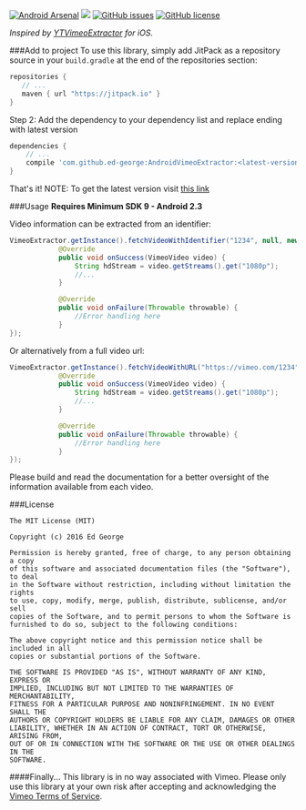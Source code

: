 [![Android Arsenal](https://img.shields.io/badge/Android%20Arsenal-AndroidVimeoExtractor-brightgreen.svg?style=flat)](http://android-arsenal.com/details/1/3416) [![](https://jitpack.io/v/ed-george/AndroidVimeoExtractor.svg)](https://jitpack.io/#ed-george/AndroidVimeoExtractor) [![GitHub issues](https://img.shields.io/github/issues/ed-george/AndroidVimeoExtractor.svg)](https://github.com/ed-george/AndroidVimeoExtractor/issues) [![GitHub license](https://img.shields.io/badge/license-MIT-blue.svg)](https://raw.githubusercontent.com/ed-george/AndroidVimeoExtractor/master/LICENSE)


*Inspired by [YTVimeoExtractor](https://github.com/lilfaf/YTVimeoExtractor) for iOS.*

###Add to project
To use this library, simply add JitPack as a repository source in your `build.gradle` at the end of the repositories section:

```groovy
repositories {
   // ...
   maven { url "https://jitpack.io" }
}
```

Step 2: Add the dependency to your dependency list and replace ending with latest version

```groovy
dependencies {
    // ...
    compile 'com.github.ed-george:AndroidVimeoExtractor:<latest-version>'
}
```

That's it!
NOTE: To get the latest version visit [this link](https://jitpack.io/#ed-george/AndroidVimeoExtractor)

###Usage
**Requires Minimum SDK 9 - Android 2.3**

Video information can be extracted from an identifier:

```java
VimeoExtractor.getInstance().fetchVideoWithIdentifier("1234", null, new OnVimeoExtractionListener() {
            @Override
            public void onSuccess(VimeoVideo video) {
                String hdStream = video.getStreams().get("1080p");
                //...
            }

            @Override
            public void onFailure(Throwable throwable) {
                //Error handling here
            }
});
```

Or alternatively from a full video url:

```java
VimeoExtractor.getInstance().fetchVideoWithURL("https://vimeo.com/1234", null, new OnVimeoExtractionListener() {
            @Override
            public void onSuccess(VimeoVideo video) {
                String hdStream = video.getStreams().get("1080p");
                //...
            }

            @Override
            public void onFailure(Throwable throwable) {
                //Error handling here
            }
});
```
Please build and read the documentation for a better oversight of the information available from each video.


###License


    The MIT License (MIT)
    
    Copyright (c) 2016 Ed George
    
    Permission is hereby granted, free of charge, to any person obtaining a copy
    of this software and associated documentation files (the "Software"), to deal
    in the Software without restriction, including without limitation the rights
    to use, copy, modify, merge, publish, distribute, sublicense, and/or sell
    copies of the Software, and to permit persons to whom the Software is
    furnished to do so, subject to the following conditions:
    
    The above copyright notice and this permission notice shall be included in all
    copies or substantial portions of the Software.
    
    THE SOFTWARE IS PROVIDED "AS IS", WITHOUT WARRANTY OF ANY KIND, EXPRESS OR
    IMPLIED, INCLUDING BUT NOT LIMITED TO THE WARRANTIES OF MERCHANTABILITY,
    FITNESS FOR A PARTICULAR PURPOSE AND NONINFRINGEMENT. IN NO EVENT SHALL THE
    AUTHORS OR COPYRIGHT HOLDERS BE LIABLE FOR ANY CLAIM, DAMAGES OR OTHER
    LIABILITY, WHETHER IN AN ACTION OF CONTRACT, TORT OR OTHERWISE, ARISING FROM,
    OUT OF OR IN CONNECTION WITH THE SOFTWARE OR THE USE OR OTHER DEALINGS IN THE
    SOFTWARE.
    
####Finally...
This library is in no way associated with Vimeo. Please only use this library at your own risk after accepting and acknowledging the [Vimeo Terms of Service](https://vimeo.com/terms).

